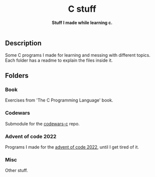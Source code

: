 <div align="center">
<h1>C stuff</h1>
<b>Stuff I made while learning c.</b>
</div><br>

## Description
Some C programs I made for learning and messing with different topics.  
Each folder has a readme to explain the files inside it.

## Folders
### Book
Exercises from 'The C Programming Language' book.

### Codewars
Submodule for the [codewars-c](https://github.com/8dcc/codewars-c) repo.

### Advent of code 2022
Programs I made for the [advent of code 2022](https://adventofcode.com/2022), until
I get tired of it.

### Misc
Other stuff.
